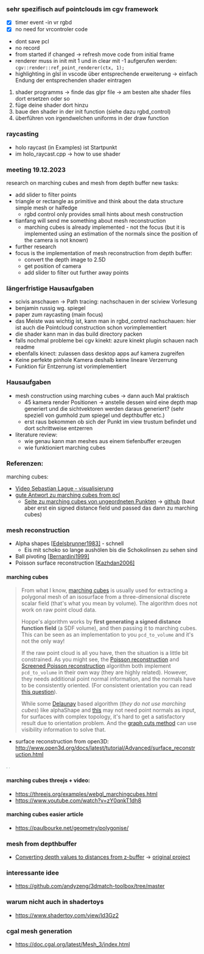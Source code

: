### sehr spezifisch auf pointclouds im cgv framework

- [x] timer event -in vr rgbd
- [x] no need for vrcontroler code 

- dont save pcl
- no record
- from started if changed -> refresh
  move code from initial frame
- renderer muss in init mit 1 und in clear mit -1 aufgerufen werden:
  `cgv::render::ref_point_renderer(ctx, 1);`
- highlighting in glsl in vscode über entsprechende erweiterung -> einfach Endung der entsprechenden shader eintragen

1. shader programms -> finde das glpr file -> am besten alte shader files dort ersetzen oder so
2. füge deine shader dort hinzu
3. baue den shader in der init function (siehe dazu rgbd_control)
4. überführen von irgendwelchen uniforms in der draw function

### raycasting

- holo raycast (in Examples) ist Startpunkt
- im holo_raycast.cpp -> how to use shader

### meeting 19.12.2023
research on marching cubes and mesh from depth buffer
new tasks:
- add slider to filter points
- triangle or rectangle as primitive and think about the data structure simple mesh or halfedge
	- rgbd control only provides small hints about mesh construction
- tianfang will send me something about mesh reconstruction
	- marching cubes is already implemented - not the focus (but it is implemented using an estimation of the normals since the position of the camera is not known)
- further research
- focus is the implementation of mesh reconstruction from depth buffer:
	- convert the depth image to 2.5D
	- get position of camera
	- add slider to filter out further away points

### längerfristige Hausaufgaben

- scivis anschauen -> Path tracing: nachschauen in der sciview Vorlesung
- benjamin russig wg. spiegel
- paper zum raycasting (main focus)
- das Meiste was wichtig ist, kann man in rgbd_control nachschauen: hier ist auch die Pointcloud construction schon vorimplementiert
- die shader kann man in das build directory packen
- falls nochmal probleme bei cgv kinekt: azure kinekt plugin schauen nach readme
- ebenfalls kinect: zulassen dass desktop apps auf kamera zugreifen
- Keine perfekte pinhole Kamera deshalb keine lineare Verzerrung
- Funktion für Entzerrung ist vorimplementiert

### Hausaufgaben

- mesh construction using marching cubes -> dann auch Mal praktisch
  - 45 kamera render Positionen -> anstelle dessen wird eine depth map generiert und die sichtvektoren werden daraus generiert? (sehr speziell von gumhold zum spiegel und depthbuffer etc.)
  - erst raus bekommen ob sich der Punkt im view trustum befindet und dort schrittweise entzerren
- literature review:
  - wie genau kann man meshes aus einem tiefenbuffer erzeugen
  - wie funktioniert marching cubes

### Referenzen:

marching cubes:

- [Video Sebastian Lague - visualisierung](https://www.youtube.com/watch?v=M3iI2l0ltbE)
- [gute Antwort zu marching cubes from pcl](https://stackoverflow.com/questions/56686838/point-cloud-triangulation-using-marching-cubes-in-python-3)
  - [Seite zu marching cubes von ungeordneten Punkten](https://hhoppe.com/proj/recon/) -> [github](https://github.com/hhoppe/Mesh-processing-library) (baut aber erst ein signed distance field und passed das dann zu marching cubes)

### mesh reconstruction

- Alpha shapes [[Edelsbrunner1983\]](http://www.open3d.org/docs/latest/tutorial/reference.html#Edelsbrunner1983) - schnell
  - Eis mit schoko so lange aushölen bis die Schokolinsen zu sehen sind
- Ball pivoting [[Bernardini1999\]](http://www.open3d.org/docs/latest/tutorial/reference.html#Bernardini1999)
- Poisson surface reconstruction [[Kazhdan2006\]](http://www.open3d.org/docs/latest/tutorial/reference.html#Kazhdan2006)

#### marching cubes

> From what I know, [marching cubes](https://en.wikipedia.org/wiki/Marching_cubes) is usually used for extracting a polygonal mesh of an isosurface from a three-dimensional discrete scalar field (that's what you mean by  volume). The algorithm does not work on raw point cloud data.
>
> Hoppe's algorithm works by **first generating a signed distance  function field** (a SDF volume), and then passing it to marching cubes.  This can be seen as an implementation to you `pcd_to_volume` and it's not the only way!
>
> If the raw point cloud is all you have, then the situation is a little bit constrained. As you might see, the [Poisson reconstruction](http://hhoppe.com/proj/poissonrecon/) and [Screened Poisson reconstruction](http://hhoppe.com/proj/screenedpoisson/) algorithm both implement `pcd_to_volume` in their own way (they are highly related). However, they needs  additional point normal information, and the normals have to be  consistently oriented. (For consistent orientation you can read [this question](https://stackoverflow.com/q/60346126/7413964)).
>
> While some [Delaunay](https://en.wikipedia.org/wiki/Delaunay_triangulation) based algorithm (*they do not use marching cubes*) like alphaShape and [this](https://doc.cgal.org/latest/Advancing_front_surface_reconstruction/index.html) may not need point normals as input, for surfaces with complex  topology, it's hard to get a satisfactory result due to orientation  problem. And the [graph cuts method](https://ieeexplore.ieee.org/abstract/document/4408892/) can use visibility information to solve that.

- surface reconstruction from open3D: http://www.open3d.org/docs/latest/tutorial/Advanced/surface_reconstruction.html

<img src="http://www.open3d.org/docs/latest/_images/tutorial_Advanced_surface_reconstruction_3_0.png" style="zoom: 17%;" /> <img src="http://www.open3d.org/docs/latest/_images/tutorial_Advanced_surface_reconstruction_3_2.png" style="zoom:17%;" />

#### marching cubes threejs + video:

- https://threejs.org/examples/webgl_marchingcubes.html
- https://www.youtube.com/watch?v=zY0qnkT1dh8

#### marching cubes easier article

- https://paulbourke.net/geometry/polygonise/

### mesh from depthbuffer

- [Converting depth values to distances from z-buffer](https://forum.unity.com/threads/converting-depth-values-to-distances-from-z-buffer.921929/) -> [original project](https://forum.unity.com/threads/proper-way-to-compare-two-different-depth-values.968456/)

### interessante idee

- https://github.com/andyzeng/3dmatch-toolbox/tree/master

### warum nicht auch in shadertoys

- https://www.shadertoy.com/view/ld3Gz2

### cgal mesh generation

- https://doc.cgal.org/latest/Mesh_3/index.html
